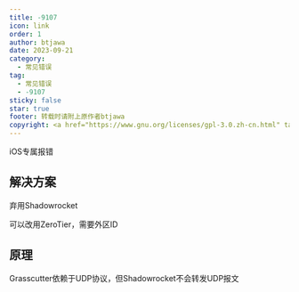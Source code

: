 ```yaml
---
title: -9107
icon: link
order: 1
author: btjawa
date: 2023-09-21
category:
  - 常见错误
tag:
  - 常见错误
  - -9107
sticky: false
star: true
footer: 转载时请附上原作者btjawa
copyright: <a href="https://www.gnu.org/licenses/gpl-3.0.zh-cn.html" target="_blank">GPL-3.0 协议</a>&nbsp;版权所有 © 2023 <a href="https://github.com/btjawa/BGP-docs" target="_blank">btjawa</a>
---
```


iOS专属报错
<!-- more -->

## 解决方案

弃用Shadowrocket

可以改用ZeroTier，需要外区ID

## 原理

Grasscutter依赖于UDP协议，但Shadowrocket不会转发UDP报文